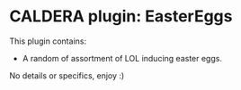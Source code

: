 # CALDERA plugin: EasterEggs

This plugin contains:

* A random of assortment of LOL inducing easter eggs.  

No details or specifics, enjoy :)